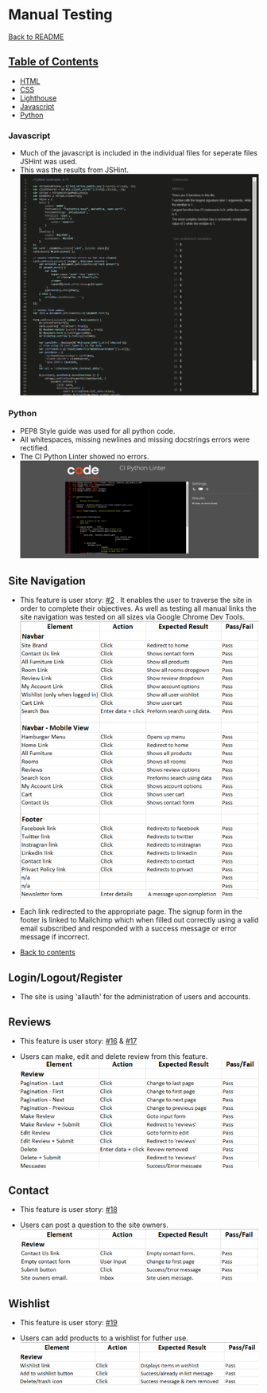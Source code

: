 # Manual Testing

[Back to README](README.md)

## [Table of Contents](#table-of-contents)
* [HTML](#html)
* [CSS](#css)
* [Lighthouse](#lighthouse)
* [Javascript](#javascript)
* [Python](#python)

### Javascript
* Much of the javascript is included in the individual files for seperate files JSHint was used.<br>
* This was the results from JSHint.<br>
![Javascript](docs/javascript_code.png)<br>

### Python
* PEP8 Style guide was used for all python code.
* All whitespaces, missing newlines and missing docstrings errors were rectified.
* The CI Python Linter showed no errors.<br>
![Python](docs/python_code.png)<br>

## Site Navigation 
* This feature is user story: [#2](https://github.com/andyk8872/p5-ecommerce/issues/2) . It enables the user to traverse the site in order to complete their objectives. As well as testing all manual links the site navigation was tested on all sizes via Google Chrome Dev Tools.<br>
![Navigation](docs/navigation_test.png)<br>

* Each link redirected to the appropriate page. The signup form in the footer is linked to Mailchimp which when filled out correctly using a valid email subscribed and responded with a success message or error message if incorrect.


* [Back to contents](#table-of-contents)

## Login/Logout/Register

* The site is using 'allauth' for the administration of users and accounts.

## Reviews

* This feature is user story: [#16](https://github.com/andyk8872/p5-ecommerce/issues/16) & [#17](https://github.com/andyk8872/p5-ecommerce/issues/17) 

* Users can make, edit and delete review from this feature.<br>
![Review](docs/review_test.png)<br>

## Contact

* This feature is user story: [#18](https://github.com/andyk8872/p5-ecommerce/issues/18)

* Users can post a question to the site owners.<br>
![Contact](docs/contact_test.png)<br>

## Wishlist

* This feature is user story: [#19](https://github.com/andyk8872/p5-ecommerce/issues/19)

* Users can add products to a wishlist for futher use.<br>
![Wushlist](docs/wishlist_test.png)<br>






